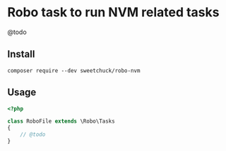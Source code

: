 # Robo task to run NVM related tasks

@todo


Install
-------

`composer require --dev sweetchuck/robo-nvm`


Usage
-----

```php
<?php

class RoboFile extends \Robo\Tasks
{
    // @todo
}

```
